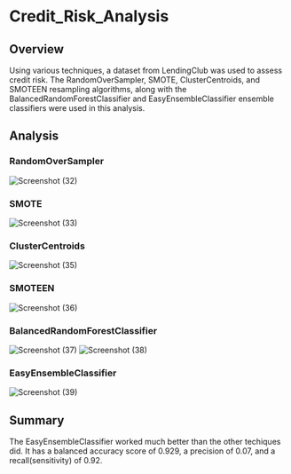 # Credit_Risk_Analysis

## Overview
Using various techniques, a dataset from LendingClub was used to assess credit risk. The RandomOverSampler, SMOTE, ClusterCentroids, and SMOTEEN resampling algorithms, along with the 
BalancedRandomForestClassifier and EasyEnsembleClassifier ensemble classifiers were used in this analysis. 

## Analysis 

### RandomOverSampler
![Screenshot (32)](https://user-images.githubusercontent.com/81697076/130385501-598a935e-6228-4d31-87d2-8d5b661c9562.png)

### SMOTE
![Screenshot (33)](https://user-images.githubusercontent.com/81697076/130385505-48308ae8-2c6d-4637-8888-8146a1d8ee41.png)

### ClusterCentroids
![Screenshot (35)](https://user-images.githubusercontent.com/81697076/130385671-016412b8-60ad-4b19-9386-bdda2d621964.png)

### SMOTEEN
![Screenshot (36)](https://user-images.githubusercontent.com/81697076/130385710-050de8d9-1d5e-4396-9cd6-be5a3829f596.png)

### BalancedRandomForestClassifier
![Screenshot (37)](https://user-images.githubusercontent.com/81697076/130385784-9bc5a8db-06af-4fcc-8a23-c2a3836e9e12.png)
![Screenshot (38)](https://user-images.githubusercontent.com/81697076/130385809-3a8fe24d-9966-451a-83d6-cec51811077f.png)

### EasyEnsembleClassifier
![Screenshot (39)](https://user-images.githubusercontent.com/81697076/130385852-064aa977-0db1-4ff8-87bd-c51fd6fe09a0.png)

## Summary
The EasyEnsembleClassifier worked much better than the other techiques did. It has a balanced accuracy score of 0.929, a precision of 0.07, and a recall(sensitivity) of 0.92. 
